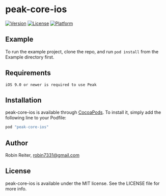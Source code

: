 # peak-core-ios
[![Version](https://img.shields.io/cocoapods/v/peak-core-ios.svg?style=flat)](http://cocoapods.org/pods/peak-core-ios)
[![License](https://img.shields.io/cocoapods/l/peak-core-ios.svg?style=flat)](http://cocoapods.org/pods/peak-core-ios)
[![Platform](https://img.shields.io/cocoapods/p/peak-core-ios.svg?style=flat)](http://cocoapods.org/pods/peak-core-ios)

## Example

To run the example project, clone the repo, and run `pod install` from the Example directory first.

## Requirements

``` iOS 9.0 or newer is required to use Peak ```

## Installation

peak-core-ios is available through [CocoaPods](http://cocoapods.org). To install
it, simply add the following line to your Podfile:

```ruby
pod "peak-core-ios"
```

## Author

Robin Reiter, robin7331@gmail.com

## License

peak-core-ios is available under the MIT license. See the LICENSE file for more info.
